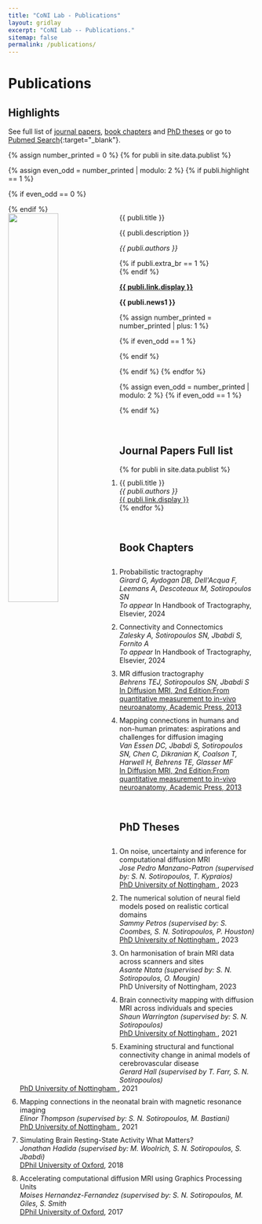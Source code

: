 ```yaml
---
title: "CoNI Lab - Publications"
layout: gridlay
excerpt: "CoNI Lab -- Publications."
sitemap: false
permalink: /publications/
---
```



# Publications

## Highlights

See full list of [journal papers](#journal-papers-full-list), [book chapters](#book-chapters) and [PhD theses](#phd-theses) or go to
[Pubmed Search](https://www.ncbi.nlm.nih.gov/pubmed/?term=(Sotiropoulos+SN+[au]+)+|+(Sotiropoulos+Stamatios+[au])){:target="_blank"}.

{% assign number_printed = 0 %}
{% for publi in site.data.publist %}

{% assign even_odd = number_printed | modulo: 2 %}
{% if publi.highlight == 1 %}

{% if even_odd == 0 %}
<div class="row">
{% endif %}

<div class="col-sm-6 clearfix">
 <div class="well">
  <pubtit>{{ publi.title }}</pubtit>
  <img src="{{ site.url }}{{ site.baseurl }}/images/pubpic/{{ publi.image }}" class="img-responsive" width="45%" style="float: left" />
  <p>{{ publi.description }}</p>
  <p><em>{{ publi.authors }}</em></p>
  {% if publi.extra_br == 1 %}
  <br>
  {% endif %}
  <p><strong><a href="{{ publi.link.url }}" target="_blank">{{ publi.link.display }}</a></strong></p>
  <p class="text-danger"><strong> {{ publi.news1 }}</strong></p>
 </div>
</div>

{% assign number_printed = number_printed | plus: 1 %}

{% if even_odd == 1 %}
</div>
{% endif %}

{% endif %}
{% endfor %}

{% assign even_odd = number_printed | modulo: 2 %}
{% if even_odd == 1 %}
</div>
{% endif %}

<p> &nbsp; </p>

<style> li { padding: 10px 0px 0px; } </style>
## Journal Papers Full list
<ol>
{% for publi in site.data.publist %}
<li>
  {{ publi.title }} <br />
  <em>{{ publi.authors }} </em><br /><a href="{{ publi.link.url }}" target="_blank">{{ publi.link.display }}</a>
</li>
{% endfor %}
</ol>
<p> &nbsp; </p>


## Book Chapters
<ol>
<li>Probabilistic tractography  <br />
<em>Girard G, Aydogan DB, Dell'Acqua F, Leemans A, Descoteaux M, Sotiropoulos SN</em><br />
<i>To appear</i> In Handbook of Tractography, Elsevier, 2024 </li>

<li>Connectivity and Connectomics <br />
<em>Zalesky A, Sotiropoulos SN, Jbabdi S, Fornito A</em><br />
<i>To appear</i> In Handbook of Tractography, Elsevier, 2024 </li>

<li>MR diffusion tractography  <br />
<em> Behrens TEJ, Sotiropoulos SN, Jbabdi S</em><br />
<a href="https://www.elsevier.com/books/diffusion-mri/johansen-berg/978-0-12-396460-1"
target="_blank">In Diffusion MRI, 2nd Edition:From quantitative measurement to in-vivo neuroanatomy, Academic Press, 2013</a></li>


<li>Mapping connections in humans and non-human primates: aspirations and challenges for diffusion imaging <br />
<em>Van Essen DC, Jbabdi S, Sotiropoulos SN, Chen C, Dikranian K,
Coalson T, Harwell H, Behrens TE, Glasser MF</em><br />
<a href="https://www.elsevier.com/books/diffusion-mri/johansen-berg/978-0-12-396460-1"
target="_blank">In Diffusion MRI, 2nd Edition:From quantitative measurement to in-vivo neuroanatomy, Academic Press, 2013</a></li>
</ol>

<p> &nbsp; </p>


## PhD Theses
<ol>
<li>On noise, uncertainty and inference for computational diffusion MRI <br/>
<em> Jose Pedro Manzano-Patron (supervised by: S. N. Sotiropoulos, T. Kypraios) </em> <br/>
<a href="https://eprints.nottingham.ac.uk/74189" target="_blank">PhD University of Nottingham </a>, 2023</li>


<li>The numerical solution of neural field models posed on realistic cortical domains <br/>
<em> Sammy Petros (supervised by: S. Coombes, S. N. Sotiropoulos, P. Houston) </em> <br/>
<a href="https://eprints.nottingham.ac.uk/72417" target="_blank">PhD University of Nottingham </a>, 2023</li>


<li>On harmonisation of brain MRI data across scanners and sites <br/>
<em> Asante Ntata (supervised by: S. N. Sotiropoulos, O. Mougin) </em> <br/>
PhD University of Nottingham, 2023</li>


<li>Brain connectivity mapping with diffusion MRI across individuals and species <br/>
<em> Shaun Warrington (supervised by: S. N. Sotiropoulos) </em> <br/>
<a href="https://eprints.nottingham.ac.uk/65487" target="_blank">PhD University of Nottingham </a>, 2021</li>


<li>Examining structural and functional connectivity change in animal models of cerebrovascular disease <br/>
<em> Gerard Hall (supervised by T. Farr, S. N. Sotiropoulos) </em> <br/>
<a href="https://eprints.nottingham.ac.uk/65800" target="_blank">PhD
University of Nottingham </a>, 2021</li>


<li>Mapping connections in the neonatal brain with magnetic resonance imaging <br/>
<em> Elinor Thompson (supervised by: S. N. Sotiropoulos, M. Bastiani) </em> <br/>
<a href="https://eprints.nottingham.ac.uk/64848" target="_blank">PhD University of Nottingham </a>, 2021</li>


<li>Simulating Brain Resting-State Activity What Matters? <br/>
<em> Jonathan Hadida (supervised by: M. Woolrich, S. N. Sotiropoulos, S. Jbabdi) </em> <br/>
<a href="https://ora.ox.ac.uk/objects/uuid:5abd962a-b798-4530-947a-24eeafd568f3" target="_blank">DPhil University of Oxford</a>, 2018</li>


<li>Accelerating computational diffusion MRI using Graphics Processing Units  <br/>
<em> Moises Hernandez-Fernandez (supervised by: S. N. Sotiropoulos, M. Giles, S. Smith </em> <br/>
<a href="https://ora.ox.ac.uk/objects/uuid:a0ac63bc-bdd4-4d77-9344-d631e4d4297a" target="_blank">DPhil University of Oxford</a>, 2017</li>


<p> &nbsp; </p>
